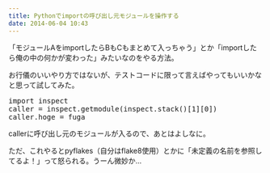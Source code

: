 ```yaml
---
title: Pythonでimportの呼び出し元モジュールを操作する
date: 2014-06-04 10:43
---
```

「モジュールAをimportしたらBもCもまとめて入っちゃう」とか「importしたら俺の中の何かが変わった」みたいなのをやる方法。

お行儀のいいやり方ではないが、テストコードに限って言えばやってもいいかなと思って試してみた。

<pre class="prettyprint">
import inspect
caller = inspect.getmodule(inspect.stack()[1][0])
caller.hoge = fuga
</pre>

callerに呼び出し元のモジュールが入るので、あとはよしなに。

ただ、これやるとpyflakes（自分はflake8使用）とかに「未定義の名前を参照してるよ！」って怒られる。うーん微妙か…
